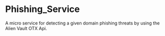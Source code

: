 # Phishing_Service
A micro service for detecting a given domain phishing threats by using the Alien Vault OTX Api.
